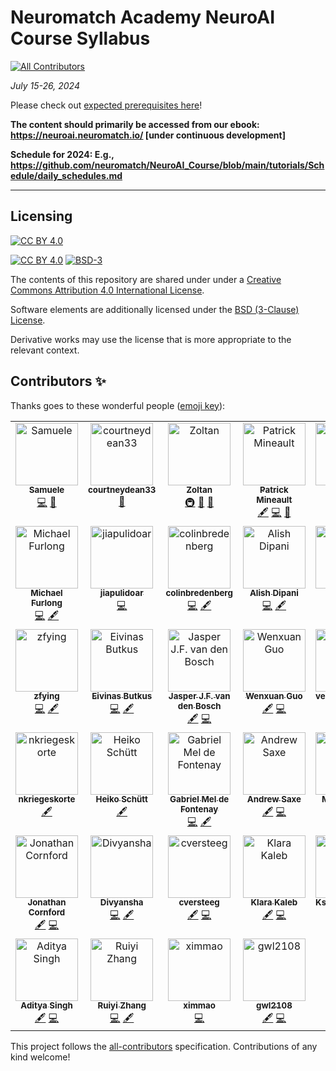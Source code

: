 # Neuromatch Academy NeuroAI Course Syllabus
<!-- ALL-CONTRIBUTORS-BADGE:START - Do not remove or modify this section -->
[![All Contributors](https://img.shields.io/badge/all_contributors-39-orange.svg?style=flat-square)](#contributors-)
<!-- ALL-CONTRIBUTORS-BADGE:END -->


*July 15-26, 2024*


Please check out [expected prerequisites here](https://github.com/NeuromatchAcademy/precourse/blob/main/prereqs/ComputationalNeuroscience.md)!

**The content should primarily be accessed from our ebook: https://neuroai.neuromatch.io/ [under continuous development]**

**Schedule for 2024: E.g., https://github.com/neuromatch/NeuroAI_Course/blob/main/tutorials/Schedule/daily_schedules.md**

---

## Licensing

[![CC BY 4.0][cc-by-image]][cc-by]

[![CC BY 4.0][cc-by-shield]][cc-by] [![BSD-3][bsd-3-shield]][bsd-3]

The contents of this repository are shared under under a [Creative Commons Attribution 4.0 International License][cc-by].

Software elements are additionally licensed under the [BSD (3-Clause) License][bsd-3].

Derivative works may use the license that is more appropriate to the relevant context.

[cc-by]: http://creativecommons.org/licenses/by/4.0/
[cc-by-image]: https://i.creativecommons.org/l/by/4.0/88x31.png
[cc-by-shield]: https://img.shields.io/badge/License-CC%20BY%204.0-lightgrey.svg

[bsd-3]: https://opensource.org/licenses/BSD-3-Clause
[bsd-3-shield]: https://img.shields.io/badge/License-BSD_3--Clause-blue.svg

## Contributors ✨

Thanks goes to these wonderful people ([emoji key](https://allcontributors.org/docs/en/emoji-key)):

<!-- ALL-CONTRIBUTORS-LIST:START - Do not remove or modify this section -->
<!-- prettier-ignore-start -->
<!-- markdownlint-disable -->
<table>
  <tbody>
    <tr>
      <td align="center" valign="top" width="14.28%"><a href="https://github.com/SamueleBolotta"><img src="https://avatars.githubusercontent.com/u/57507442?v=4?s=100" width="100px;" alt="Samuele "/><br /><sub><b>Samuele </b></sub></a><br /><a href="https://github.com/neuromatch/NeuroAI_Course/commits?author=SamueleBolotta" title="Code">💻</a> <a href="https://github.com/neuromatch/NeuroAI_Course/issues?q=author%3ASamueleBolotta" title="Bug reports">🐛</a></td>
      <td align="center" valign="top" width="14.28%"><a href="https://github.com/courtneydean33"><img src="https://avatars.githubusercontent.com/u/114959284?v=4?s=100" width="100px;" alt="courtneydean33"/><br /><sub><b>courtneydean33</b></sub></a><br /><a href="#projectManagement-courtneydean33" title="Project Management">📆</a></td>
      <td align="center" valign="top" width="14.28%"><a href="https://github.com/iamzoltan"><img src="https://avatars.githubusercontent.com/u/21369773?v=4?s=100" width="100px;" alt="Zoltan"/><br /><sub><b>Zoltan</b></sub></a><br /><a href="#infra-iamzoltan" title="Infrastructure (Hosting, Build-Tools, etc)">🚇</a> <a href="#maintenance-iamzoltan" title="Maintenance">🚧</a> <a href="https://github.com/neuromatch/NeuroAI_Course/pulls?q=is%3Apr+reviewed-by%3Aiamzoltan" title="Reviewed Pull Requests">👀</a></td>
      <td align="center" valign="top" width="14.28%"><a href="http://xcorr.dev"><img src="https://avatars.githubusercontent.com/u/3516539?v=4?s=100" width="100px;" alt="Patrick Mineault"/><br /><sub><b>Patrick Mineault</b></sub></a><br /><a href="#content-patrickmineault" title="Content">🖋</a> <a href="https://github.com/neuromatch/NeuroAI_Course/commits?author=patrickmineault" title="Code">💻</a> <a href="#design-patrickmineault" title="Design">🎨</a></td>
      <td align="center" valign="top" width="14.28%"><a href="https://github.com/glibesyck"><img src="https://avatars.githubusercontent.com/u/71762371?v=4?s=100" width="100px;" alt="glibesyck"/><br /><sub><b>glibesyck</b></sub></a><br /><a href="https://github.com/neuromatch/NeuroAI_Course/commits?author=glibesyck" title="Code">💻</a></td>
      <td align="center" valign="top" width="14.28%"><a href="http://johnmarktaylor.com"><img src="https://avatars.githubusercontent.com/u/16569815?v=4?s=100" width="100px;" alt="JohnMark Taylor"/><br /><sub><b>JohnMark Taylor</b></sub></a><br /><a href="https://github.com/neuromatch/NeuroAI_Course/commits?author=johnmarktaylor91" title="Code">💻</a> <a href="#content-johnmarktaylor91" title="Content">🖋</a></td>
      <td align="center" valign="top" width="14.28%"><a href="http://colleenjg.github.io"><img src="https://avatars.githubusercontent.com/u/26847334?v=4?s=100" width="100px;" alt="Colleen J. Gillon"/><br /><sub><b>Colleen J. Gillon</b></sub></a><br /><a href="https://github.com/neuromatch/NeuroAI_Course/commits?author=colleenjg" title="Code">💻</a> <a href="#content-colleenjg" title="Content">🖋</a></td>
    </tr>
    <tr>
      <td align="center" valign="top" width="14.28%"><a href="https://github.com/furlong-cmu"><img src="https://avatars.githubusercontent.com/u/1517692?v=4?s=100" width="100px;" alt="Michael Furlong"/><br /><sub><b>Michael Furlong</b></sub></a><br /><a href="https://github.com/neuromatch/NeuroAI_Course/commits?author=furlong-cmu" title="Code">💻</a> <a href="#content-furlong-cmu" title="Content">🖋</a></td>
      <td align="center" valign="top" width="14.28%"><a href="http://jiapulidoar.github.io"><img src="https://avatars.githubusercontent.com/u/13878096?v=4?s=100" width="100px;" alt="jiapulidoar"/><br /><sub><b>jiapulidoar</b></sub></a><br /><a href="https://github.com/neuromatch/NeuroAI_Course/commits?author=jiapulidoar" title="Code">💻</a></td>
      <td align="center" valign="top" width="14.28%"><a href="https://github.com/colinbredenberg"><img src="https://avatars.githubusercontent.com/u/32182114?v=4?s=100" width="100px;" alt="colinbredenberg"/><br /><sub><b>colinbredenberg</b></sub></a><br /><a href="https://github.com/neuromatch/NeuroAI_Course/commits?author=colinbredenberg" title="Code">💻</a> <a href="#content-colinbredenberg" title="Content">🖋</a></td>
      <td align="center" valign="top" width="14.28%"><a href="https://alishdipani.github.io/"><img src="https://avatars.githubusercontent.com/u/21101992?v=4?s=100" width="100px;" alt="Alish Dipani"/><br /><sub><b>Alish Dipani</b></sub></a><br /><a href="https://github.com/neuromatch/NeuroAI_Course/commits?author=alishdipani" title="Code">💻</a> <a href="#content-alishdipani" title="Content">🖋</a></td>
      <td align="center" valign="top" width="14.28%"><a href="https://github.com/NogaMudrik"><img src="https://avatars.githubusercontent.com/u/90283200?v=4?s=100" width="100px;" alt="Noga"/><br /><sub><b>Noga</b></sub></a><br /><a href="#content-NogaMudrik" title="Content">🖋</a> <a href="https://github.com/neuromatch/NeuroAI_Course/commits?author=NogaMudrik" title="Code">💻</a></td>
      <td align="center" valign="top" width="14.28%"><a href="https://ssnio.github.io/"><img src="https://avatars.githubusercontent.com/u/49148519?v=4?s=100" width="100px;" alt="Saeed Salehi"/><br /><sub><b>Saeed Salehi</b></sub></a><br /><a href="https://github.com/neuromatch/NeuroAI_Course/commits?author=ssnio" title="Code">💻</a> <a href="#content-ssnio" title="Content">🖋</a></td>
      <td align="center" valign="top" width="14.28%"><a href="http://hosseinadeli.github.io"><img src="https://avatars.githubusercontent.com/u/17715264?v=4?s=100" width="100px;" alt="Hossein Adeli"/><br /><sub><b>Hossein Adeli</b></sub></a><br /><a href="https://github.com/neuromatch/NeuroAI_Course/commits?author=Hosseinadeli" title="Code">💻</a> <a href="#content-Hosseinadeli" title="Content">🖋</a></td>
    </tr>
    <tr>
      <td align="center" valign="top" width="14.28%"><a href="https://github.com/zfying"><img src="https://avatars.githubusercontent.com/u/43172315?v=4?s=100" width="100px;" alt="zfying"/><br /><sub><b>zfying</b></sub></a><br /><a href="https://github.com/neuromatch/NeuroAI_Course/commits?author=zfying" title="Code">💻</a> <a href="#content-zfying" title="Content">🖋</a></td>
      <td align="center" valign="top" width="14.28%"><a href="https://github.com/eivinasbutkus"><img src="https://avatars.githubusercontent.com/u/29067932?v=4?s=100" width="100px;" alt="Eivinas Butkus"/><br /><sub><b>Eivinas Butkus</b></sub></a><br /><a href="https://github.com/neuromatch/NeuroAI_Course/commits?author=eivinasbutkus" title="Code">💻</a> <a href="#content-eivinasbutkus" title="Content">🖋</a></td>
      <td align="center" valign="top" width="14.28%"><a href="https://github.com/JasperVanDenBosch"><img src="https://avatars.githubusercontent.com/u/1508492?v=4?s=100" width="100px;" alt="Jasper J.F. van den Bosch"/><br /><sub><b>Jasper J.F. van den Bosch</b></sub></a><br /><a href="#content-JasperVanDenBosch" title="Content">🖋</a> <a href="https://github.com/neuromatch/NeuroAI_Course/commits?author=JasperVanDenBosch" title="Code">💻</a></td>
      <td align="center" valign="top" width="14.28%"><a href="https://github.com/wenx-guo"><img src="https://avatars.githubusercontent.com/u/29089255?v=4?s=100" width="100px;" alt="Wenxuan Guo"/><br /><sub><b>Wenxuan Guo</b></sub></a><br /><a href="#content-wenx-guo" title="Content">🖋</a> <a href="https://github.com/neuromatch/NeuroAI_Course/commits?author=wenx-guo" title="Code">💻</a></td>
      <td align="center" valign="top" width="14.28%"><a href="https://github.com/veronicabossio"><img src="https://avatars.githubusercontent.com/u/47635187?v=4?s=100" width="100px;" alt="veronicabossio"/><br /><sub><b>veronicabossio</b></sub></a><br /><a href="#content-veronicabossio" title="Content">🖋</a> <a href="https://github.com/neuromatch/NeuroAI_Course/commits?author=veronicabossio" title="Code">💻</a></td>
      <td align="center" valign="top" width="14.28%"><a href="https://github.com/myhannahchoi"><img src="https://avatars.githubusercontent.com/u/22950769?v=4?s=100" width="100px;" alt="Hannah Choi"/><br /><sub><b>Hannah Choi</b></sub></a><br /><a href="#content-myhannahchoi" title="Content">🖋</a></td>
      <td align="center" valign="top" width="14.28%"><a href="http://saakethm.github.io"><img src="https://avatars.githubusercontent.com/u/76604611?v=4?s=100" width="100px;" alt="Saaketh Medepalli"/><br /><sub><b>Saaketh Medepalli</b></sub></a><br /><a href="#content-saakethmm" title="Content">🖋</a> <a href="https://github.com/neuromatch/NeuroAI_Course/commits?author=saakethmm" title="Code">💻</a></td>
    </tr>
    <tr>
      <td align="center" valign="top" width="14.28%"><a href="https://github.com/nkriegeskorte"><img src="https://avatars.githubusercontent.com/u/49072992?v=4?s=100" width="100px;" alt="nkriegeskorte"/><br /><sub><b>nkriegeskorte</b></sub></a><br /><a href="#content-nkriegeskorte" title="Content">🖋</a></td>
      <td align="center" valign="top" width="14.28%"><a href="http://heikoschuett.github.io"><img src="https://avatars.githubusercontent.com/u/13691026?v=4?s=100" width="100px;" alt="Heiko Schütt"/><br /><sub><b>Heiko Schütt</b></sub></a><br /><a href="#content-HeikoSchuett" title="Content">🖋</a></td>
      <td align="center" valign="top" width="14.28%"><a href="https://github.com/meldefon"><img src="https://avatars.githubusercontent.com/u/3287534?v=4?s=100" width="100px;" alt="Gabriel Mel de Fontenay"/><br /><sub><b>Gabriel Mel de Fontenay</b></sub></a><br /><a href="https://github.com/neuromatch/NeuroAI_Course/commits?author=meldefon" title="Code">💻</a> <a href="#content-meldefon" title="Content">🖋</a></td>
      <td align="center" valign="top" width="14.28%"><a href="http://saxelab.org"><img src="https://avatars.githubusercontent.com/u/4165949?v=4?s=100" width="100px;" alt="Andrew Saxe"/><br /><sub><b>Andrew Saxe</b></sub></a><br /><a href="#content-asaxe" title="Content">🖋</a> <a href="https://github.com/neuromatch/NeuroAI_Course/commits?author=asaxe" title="Code">💻</a></td>
      <td align="center" valign="top" width="14.28%"><a href="https://github.com/mkanwal"><img src="https://avatars.githubusercontent.com/u/5432199?v=4?s=100" width="100px;" alt="Max Kanwal"/><br /><sub><b>Max Kanwal</b></sub></a><br /><a href="#content-mkanwal" title="Content">🖋</a> <a href="https://github.com/neuromatch/NeuroAI_Course/commits?author=mkanwal" title="Code">💻</a></td>
      <td align="center" valign="top" width="14.28%"><a href="https://github.com/celiasmith"><img src="https://avatars.githubusercontent.com/u/1984851?v=4?s=100" width="100px;" alt="Chris Eliasmith"/><br /><sub><b>Chris Eliasmith</b></sub></a><br /><a href="#content-celiasmith" title="Content">🖋</a></td>
      <td align="center" valign="top" width="14.28%"><a href="http://roman-pogodin.com/"><img src="https://avatars.githubusercontent.com/u/11966916?v=4?s=100" width="100px;" alt="Roman Pogodin"/><br /><sub><b>Roman Pogodin</b></sub></a><br /><a href="#content-romanpogodin" title="Content">🖋</a> <a href="https://github.com/neuromatch/NeuroAI_Course/commits?author=romanpogodin" title="Code">💻</a></td>
    </tr>
    <tr>
      <td align="center" valign="top" width="14.28%"><a href="https://jcornford.github.io/"><img src="https://avatars.githubusercontent.com/u/8012514?v=4?s=100" width="100px;" alt="Jonathan Cornford"/><br /><sub><b>Jonathan Cornford</b></sub></a><br /><a href="#content-jcornford" title="Content">🖋</a> <a href="https://github.com/neuromatch/NeuroAI_Course/commits?author=jcornford" title="Code">💻</a></td>
      <td align="center" valign="top" width="14.28%"><a href="https://github.com/divyansha1115"><img src="https://avatars.githubusercontent.com/u/31177245?v=4?s=100" width="100px;" alt="Divyansha"/><br /><sub><b>Divyansha</b></sub></a><br /><a href="https://github.com/neuromatch/NeuroAI_Course/commits?author=divyansha1115" title="Code">💻</a> <a href="#content-divyansha1115" title="Content">🖋</a></td>
      <td align="center" valign="top" width="14.28%"><a href="https://github.com/cversteeg"><img src="https://avatars.githubusercontent.com/u/15896921?v=4?s=100" width="100px;" alt="cversteeg"/><br /><sub><b>cversteeg</b></sub></a><br /><a href="#content-cversteeg" title="Content">🖋</a> <a href="https://github.com/neuromatch/NeuroAI_Course/commits?author=cversteeg" title="Code">💻</a></td>
      <td align="center" valign="top" width="14.28%"><a href="https://github.com/klarakaleb"><img src="https://avatars.githubusercontent.com/u/19540403?v=4?s=100" width="100px;" alt="Klara Kaleb"/><br /><sub><b>Klara Kaleb</b></sub></a><br /><a href="#content-klarakaleb" title="Content">🖋</a> <a href="https://github.com/neuromatch/NeuroAI_Course/commits?author=klarakaleb" title="Code">💻</a></td>
      <td align="center" valign="top" width="14.28%"><a href="https://github.com/kseniashilova"><img src="https://avatars.githubusercontent.com/u/59960559?v=4?s=100" width="100px;" alt="Kseniia Shilova"/><br /><sub><b>Kseniia Shilova</b></sub></a><br /><a href="https://github.com/neuromatch/NeuroAI_Course/commits?author=kseniashilova" title="Code">💻</a> <a href="#content-kseniashilova" title="Content">🖋</a></td>
      <td align="center" valign="top" width="14.28%"><a href="http://dyerlab.gatech.edu"><img src="https://avatars.githubusercontent.com/u/8904134?v=4?s=100" width="100px;" alt="Eva Dyer"/><br /><sub><b>Eva Dyer</b></sub></a><br /><a href="#content-evadyer" title="Content">🖋</a></td>
      <td align="center" valign="top" width="14.28%"><a href="https://github.com/vidyamuthukumar1"><img src="https://avatars.githubusercontent.com/u/10782687?v=4?s=100" width="100px;" alt="vidyamuthukumar1"/><br /><sub><b>vidyamuthukumar1</b></sub></a><br /><a href="#content-vidyamuthukumar1" title="Content">🖋</a> <a href="https://github.com/neuromatch/NeuroAI_Course/commits?author=vidyamuthukumar1" title="Code">💻</a></td>
    </tr>
    <tr>
      <td align="center" valign="top" width="14.28%"><a href="https://github.com/adityasingh1"><img src="https://avatars.githubusercontent.com/u/13717547?v=4?s=100" width="100px;" alt="Aditya Singh"/><br /><sub><b>Aditya Singh</b></sub></a><br /><a href="#content-adityasingh1" title="Content">🖋</a> <a href="https://github.com/neuromatch/NeuroAI_Course/commits?author=adityasingh1" title="Code">💻</a></td>
      <td align="center" valign="top" width="14.28%"><a href="https://github.com/ryzhang1"><img src="https://avatars.githubusercontent.com/u/61520306?v=4?s=100" width="100px;" alt="Ruiyi Zhang"/><br /><sub><b>Ruiyi Zhang</b></sub></a><br /><a href="https://github.com/neuromatch/NeuroAI_Course/commits?author=ryzhang1" title="Code">💻</a> <a href="#content-ryzhang1" title="Content">🖋</a></td>
      <td align="center" valign="top" width="14.28%"><a href="https://github.com/ximmao"><img src="https://avatars.githubusercontent.com/u/37027481?v=4?s=100" width="100px;" alt="ximmao"/><br /><sub><b>ximmao</b></sub></a><br /><a href="https://github.com/neuromatch/NeuroAI_Course/commits?author=ximmao" title="Code">💻</a></td>
      <td align="center" valign="top" width="14.28%"><a href="https://github.com/gwl2108"><img src="https://avatars.githubusercontent.com/u/17936630?v=4?s=100" width="100px;" alt="gwl2108"/><br /><sub><b>gwl2108</b></sub></a><br /><a href="#content-gwl2108" title="Content">🖋</a> <a href="https://github.com/neuromatch/NeuroAI_Course/commits?author=gwl2108" title="Code">💻</a></td>
    </tr>
  </tbody>
</table>

<!-- markdownlint-restore -->
<!-- prettier-ignore-end -->

<!-- ALL-CONTRIBUTORS-LIST:END -->

This project follows the [all-contributors](https://github.com/all-contributors/all-contributors) specification. Contributions of any kind welcome!
